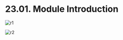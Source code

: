 # 23.01. Module Introduction

![r1](https://github.com/kiranbansode/learn-react/assets/50626798/d5cbe3e4-c1fb-4701-9608-5a64f57c625b)

![r2](https://github.com/kiranbansode/learn-react/assets/50626798/92ee609b-c079-4312-9140-21edb46dfc2b)
